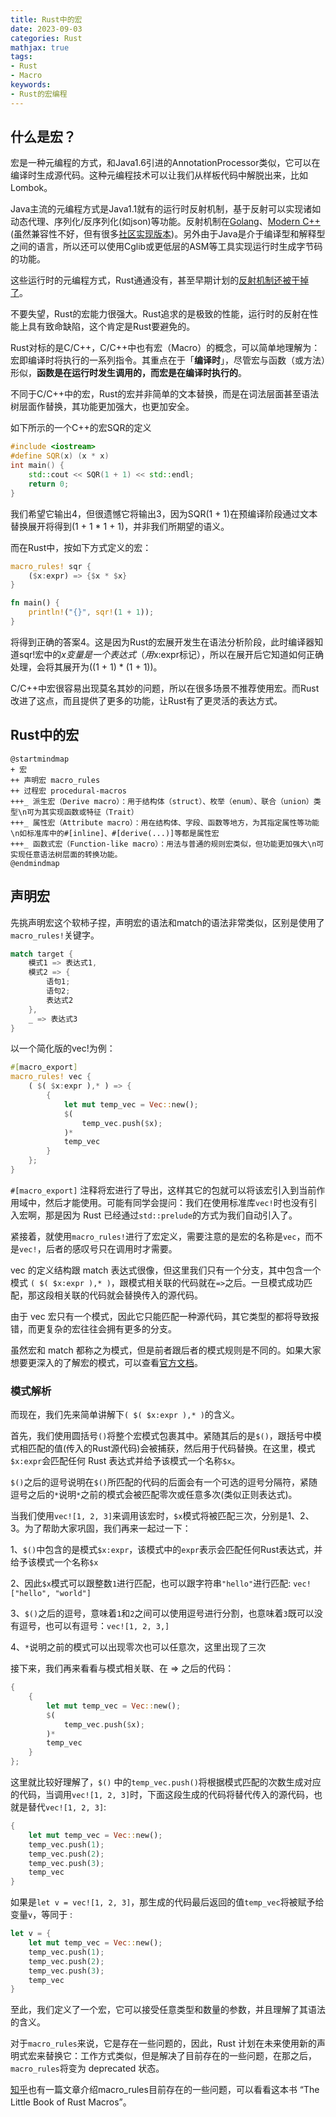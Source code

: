 ```yaml
---
title: Rust中的宏
date: 2023-09-03
categories: Rust
mathjax: true
tags: 
- Rust
- Macro
keywords:
- Rust的宏编程
---
```


## 什么是宏？

宏是一种元编程的方式，和Java1.6引进的AnnotationProcessor类似，它可以在编译时生成源代码。这种元编程技术可以让我们从样板代码中解脱出来，比如Lombok。

Java主流的元编程方式是Java1.1就有的运行时反射机制，基于反射可以实现诸如动态代理、序列化/反序列化(如json)等功能。反射机制在[Golang](https://golang.google.cn/blog/laws-of-reflection)、[Modern C++](https://en.cppreference.com/w/cpp/experimental/reflect)(虽然兼容性不好，但有很多[社区实现版本](https://github.com/fffaraz/awesome-cpp?tab=readme-ov-file#reflection))。另外由于Java是介于编译型和解释型之间的语言，所以还可以使用Cglib或更低层的ASM等工具实现运行时生成字节码的功能。

这些运行时的元编程方式，Rust通通没有，甚至早期计划的[反射机制还被干掉了](https://github.com/rust-lang/rfcs/pull/379)。

不要失望，Rust的宏能力很强大。Rust追求的是极致的性能，运行时的反射在性能上具有致命缺陷，这个肯定是Rust要避免的。

Rust对标的是C/C++，C/C++中也有宏（Macro）的概念，可以简单地理解为：宏即编译时将执行的一系列指令。其重点在于「**编译时**」，尽管宏与函数（或方法）形似，**函数是在运行时发生调用的，而宏是在编译时执行的**。

不同于C/C++中的宏，Rust的宏并非简单的文本替换，而是在词法层面甚至语法树层面作替换，其功能更加强大，也更加安全。

如下所示的一个C++的宏SQR的定义

```cpp
#include <iostream>
#define SQR(x) (x * x)
int main() {
    std::cout << SQR(1 + 1) << std::endl;
    return 0;
}
```

我们希望它输出4，但很遗憾它将输出3，因为SQR(1 + 1)在预编译阶段通过文本替换展开将得到(1 + 1 * 1 + 1)，并非我们所期望的语义。

而在Rust中，按如下方式定义的宏：

```rust
macro_rules! sqr {
    ($x:expr) => {$x * $x}
}

fn main() {
    println!("{}", sqr!(1 + 1));
}
```

将得到正确的答案4。这是因为Rust的宏展开发生在语法分析阶段，此时编译器知道sqr!宏中的$x变量是一个表达式（用$x:expr标记），所以在展开后它知道如何正确处理，会将其展开为((1 + 1) * (1 + 1))。

C/C++中宏很容易出现莫名其妙的问题，所以在很多场景不推荐使用宏。而Rust改进了这点，而且提供了更多的功能，让Rust有了更灵活的表达方式。

## Rust中的宏

```plantuml
@startmindmap
+ 宏
++ 声明宏 macro_rules
++ 过程宏 procedural-macros
+++_ 派生宏（Derive macro）：用于结构体（struct）、枚举（enum）、联合（union）类型\n可为其实现函数或特征（Trait）
+++_ 属性宏（Attribute macro）：用在结构体、字段、函数等地方，为其指定属性等功能\n如标准库中的#[inline]、#[derive(...)]等都是属性宏
+++_ 函数式宏（Function-like macro）：用法与普通的规则宏类似，但功能更加强大\n可实现任意语法树层面的转换功能。
@endmindmap
```

## 声明宏

先挑声明宏这个软柿子捏，声明宏的语法和match的语法非常类似，区别是使用了`macro_rules!`关键字。

```rust
match target {
    模式1 => 表达式1,
    模式2 => {
        语句1;
        语句2;
        表达式2
    },
    _ => 表达式3
}
```

以一个简化版的vec!为例：
```rust
#[macro_export]
macro_rules! vec {
    ( $( $x:expr ),* ) => {
        {
            let mut temp_vec = Vec::new();
            $(
                temp_vec.push($x);
            )*
            temp_vec
        }
    };
}
```

`#[macro_export]` 注释将宏进行了导出，这样其它的包就可以将该宏引入到当前作用域中，然后才能使用。可能有同学会提问：我们在使用标准库`vec!`时也没有引入宏啊，那是因为 Rust 已经通过`std::prelude`的方式为我们自动引入了。

紧接着，就使用`macro_rules!`进行了宏定义，需要注意的是宏的名称是`vec`，而不是`vec!`，后者的感叹号只在调用时才需要。

vec 的定义结构跟 match 表达式很像，但这里我们只有一个分支，其中包含一个模式 `( $( $x:expr ),* )`，跟模式相关联的代码就在`=>`之后。一旦模式成功匹配，那这段相关联的代码就会替换传入的源代码。

由于 vec 宏只有一个模式，因此它只能匹配一种源代码，其它类型的都将导致报错，而更复杂的宏往往会拥有更多的分支。

虽然宏和 match 都称之为模式，但是前者跟后者的模式规则是不同的。如果大家想要更深入的了解宏的模式，可以查看[官方文档](https://doc.rust-lang.org/reference/macros-by-example.html)。

### 模式解析

而现在，我们先来简单讲解下`( $( $x:expr ),* )`的含义。

首先，我们使用圆括号`()`将整个宏模式包裹其中。紧随其后的是`$()`，跟括号中模式相匹配的值(传入的Rust源代码)会被捕获，然后用于代码替换。在这里，模式`$x:expr`会匹配任何 Rust 表达式并给予该模式一个名称`$x`。

`$()`之后的逗号说明在`$()`所匹配的代码的后面会有一个可选的逗号分隔符，紧随逗号之后的`*`说明`*`之前的模式会被匹配零次或任意多次(类似正则表达式)。

当我们使用`vec![1, 2, 3]`来调用该宏时，`$x`模式将被匹配三次，分别是1、2、3。为了帮助大家巩固，我们再来一起过一下：

1、`$()`中包含的是模式`$x:expr`，该模式中的`expr`表示会匹配任何Rust表达式，并给予该模式一个名称`$x`

2、因此`$x`模式可以跟整数`1`进行匹配，也可以跟字符串`"hello"`进行匹配: `vec!["hello", "world"]`

3、`$()`之后的逗号，意味着`1`和`2`之间可以使用逗号进行分割，也意味着`3`既可以没有逗号，也可以有逗号：`vec![1, 2, 3,]`

4、`*`说明之前的模式可以出现零次也可以任意次，这里出现了三次

接下来，我们再来看看与模式相关联、在 => 之后的代码：

```rust
{
    {
        let mut temp_vec = Vec::new();
        $(
            temp_vec.push($x);
        )*
        temp_vec
    }
};
```

这里就比较好理解了，`$()` 中的`temp_vec.push()`将根据模式匹配的次数生成对应的代码，当调用`vec![1, 2, 3]`时，下面这段生成的代码将替代传入的源代码，也就是替代`vec![1, 2, 3]`:

```rust
{
    let mut temp_vec = Vec::new();
    temp_vec.push(1);
    temp_vec.push(2);
    temp_vec.push(3);
    temp_vec
}
```
如果是`let v = vec![1, 2, 3]`，那生成的代码最后返回的值`temp_vec`将被赋予给变量`v`，等同于 :

```rust
let v = {
    let mut temp_vec = Vec::new();
    temp_vec.push(1);
    temp_vec.push(2);
    temp_vec.push(3);
    temp_vec
}
```

至此，我们定义了一个宏，它可以接受任意类型和数量的参数，并且理解了其语法的含义。

对于`macro_rules`来说，它是存在一些问题的，因此，Rust 计划在未来使用新的声明式宏来替换它：工作方式类似，但是解决了目前存在的一些问题，在那之后，`macro_rules`将变为 deprecated 状态。

[知乎](https://zhuanlan.zhihu.com/p/494952481)也有一篇文章介绍macro_rules目前存在的一些问题，可以看看这本书 “The Little Book of Rust Macros”。


